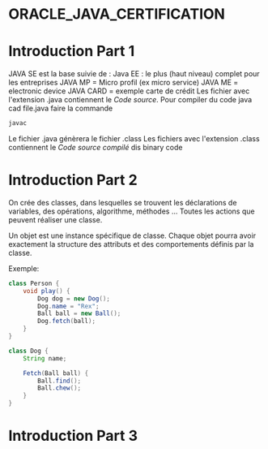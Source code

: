 # ORACLE_JAVA_CERTIFICATION

# Introduction Part 1

JAVA SE est la base suivie de :
Java EE : le plus (haut niveau) complet pour les entreprises
JAVA MP = Micro profil (ex micro service)
JAVA ME = electronic device
JAVA CARD = exemple carte de crédit
Les fichier avec l'extension .java contiennent le *Code source*.
Pour compiler du code java cad file.java faire la commande

```cmd
javac
```

Le fichier .java génèrera le fichier .class
Les fichiers avec l'extension .class contiennent le *Code source compilé* dis binary code

# Introduction Part 2

On crée des classes, dans lesquelles se trouvent les déclarations de variables, des opérations, algorithme, méthodes ...
Toutes les actions que peuvent réaliser une classe.

Un objet est une instance spécifique de classe. Chaque objet pourra avoir exactement la structure des attributs et des
comportements définis par la classe.

Exemple:

```java
class Person {
    void play() {
        Dog dog = new Dog();
        Dog.name = "Rex";
        Ball ball = new Ball();
        Dog.fetch(ball);
    }
}

class Dog {
    String name;

    Fetch(Ball ball) {
        Ball.find();
        Ball.chew();
    }
}
```

# Introduction Part 3
